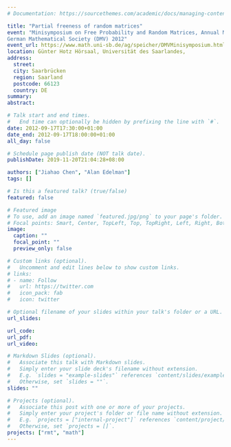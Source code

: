 ```yaml
---
# Documentation: https://sourcethemes.com/academic/docs/managing-content/

title: "Partial freeness of random matrices"
event: "Minisymposium on Free Probability and Random Matrices, Annual Meeting of the
German Mathematical Society (DMV) 2012"
event_url: https://www.math.uni-sb.de/ag/speicher/DMVMinisymposium.html
location: Günter Hotz Hörsaal, Universität des Saarlandes,
address:
  street:
  city: Saarbrücken
  region: Saarland
  postcode: 66123
  country: DE
summary:
abstract:

# Talk start and end times.
#   End time can optionally be hidden by prefixing the line with `#`.
date: 2012-09-17T17:30:00+01:00
date_end: 2012-09-17T18:00:00+01:00
all_day: false

# Schedule page publish date (NOT talk date).
publishDate: 2019-11-20T21:04:28+08:00

authors: ["Jiahao Chen", "Alan Edelman"]
tags: []

# Is this a featured talk? (true/false)
featured: false

# Featured image
# To use, add an image named `featured.jpg/png` to your page's folder.
# Focal points: Smart, Center, TopLeft, Top, TopRight, Left, Right, BottomLeft, Bottom, BottomRight.
image:
  caption: ""
  focal_point: ""
  preview_only: false

# Custom links (optional).
#   Uncomment and edit lines below to show custom links.
# links:
# - name: Follow
#   url: https://twitter.com
#   icon_pack: fab
#   icon: twitter

# Optional filename of your slides within your talk's folder or a URL.
url_slides:

url_code:
url_pdf:
url_video:

# Markdown Slides (optional).
#   Associate this talk with Markdown slides.
#   Simply enter your slide deck's filename without extension.
#   E.g. `slides = "example-slides"` references `content/slides/example-slides.md`.
#   Otherwise, set `slides = ""`.
slides: ""

# Projects (optional).
#   Associate this post with one or more of your projects.
#   Simply enter your project's folder or file name without extension.
#   E.g. `projects = ["internal-project"]` references `content/project/deep-learning/index.md`.
#   Otherwise, set `projects = []`.
projects: ["rmt", "math"]
---
```

